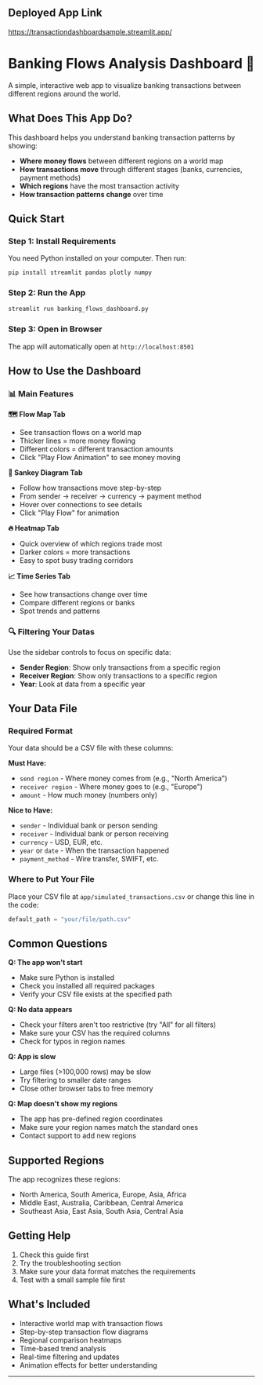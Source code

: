 
## Deployed App Link

https://transactiondashboardsample.streamlit.app/

# Banking Flows Analysis Dashboard 🏦

A simple, interactive web app to visualize banking transactions between different regions around the world.

## What Does This App Do?

This dashboard helps you understand banking transaction patterns by showing:
- **Where money flows** between different regions on a world map
- **How transactions move** through different stages (banks, currencies, payment methods)
- **Which regions** have the most transaction activity
- **How transaction patterns change** over time

## Quick Start

### Step 1: Install Requirements
You need Python installed on your computer. Then run:
```bash
pip install streamlit pandas plotly numpy
```

### Step 2: Run the App
```bash
streamlit run banking_flows_dashboard.py
```

### Step 3: Open in Browser
The app will automatically open at `http://localhost:8501`

## How to Use the Dashboard

### 📊 Main Features

**🗺️ Flow Map Tab**
- See transaction flows on a world map
- Thicker lines = more money flowing
- Different colors = different transaction amounts
- Click "Play Flow Animation" to see money moving

**🔄 Sankey Diagram Tab**
- Follow how transactions move step-by-step
- From sender → receiver → currency → payment method
- Hover over connections to see details
- Click "Play Flow" for animation

**🔥 Heatmap Tab**
- Quick overview of which regions trade most
- Darker colors = more transactions
- Easy to spot busy trading corridors

**📈 Time Series Tab**
- See how transactions change over time
- Compare different regions or banks
- Spot trends and patterns

### 🔍 Filtering Your Datas

Use the sidebar controls to focus on specific data:
- **Sender Region**: Show only transactions from a specific region
- **Receiver Region**: Show only transactions to a specific region  
- **Year**: Look at data from a specific year

## Your Data File

### Required Format
Your data should be a CSV file with these columns:

**Must Have:**
- `send region` - Where money comes from (e.g., "North America")
- `receiver region` - Where money goes to (e.g., "Europe")
- `amount` - How much money (numbers only)

**Nice to Have:**
- `sender` - Individual bank or person sending
- `receiver` - Individual bank or person receiving
- `currency` - USD, EUR, etc.
- `year` or `date` - When the transaction happened
- `payment_method` - Wire transfer, SWIFT, etc.

### Where to Put Your File
Place your CSV file at `app/simulated_transactions.csv` or change this line in the code:
```python
default_path = "your/file/path.csv"
```

## Common Questions

**Q: The app won't start**
- Make sure Python is installed
- Check you installed all required packages
- Verify your CSV file exists at the specified path

**Q: No data appears**
- Check your filters aren't too restrictive (try "All" for all filters)
- Make sure your CSV has the required columns
- Check for typos in region names

**Q: App is slow**
- Large files (>100,000 rows) may be slow
- Try filtering to smaller date ranges
- Close other browser tabs to free memory

**Q: Map doesn't show my regions**
- The app has pre-defined region coordinates
- Make sure your region names match the standard ones
- Contact support to add new regions

## Supported Regions

The app recognizes these regions:
- North America, South America, Europe, Asia, Africa
- Middle East, Australia, Caribbean, Central America
- Southeast Asia, East Asia, South Asia, Central Asia

## Getting Help

1. Check this guide first
2. Try the troubleshooting section
3. Make sure your data format matches the requirements
4. Test with a small sample file first

## What's Included

- Interactive world map with transaction flows
- Step-by-step transaction flow diagrams
- Regional comparison heatmaps  
- Time-based trend analysis
- Real-time filtering and updates
- Animation effects for better understanding

---

